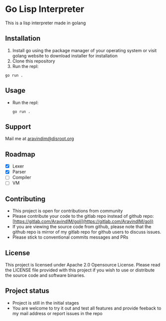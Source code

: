 # Go Lisp Interpreter

This is a lisp interpreter made in golang

## Installation

1. Install go using the package manager of your operating system or visit golang website to download installer for installation
2. Clone this repository
3. Run the repl:
  ```
  go run .
  ```

## Usage
- Run the repl:
  ```
  go run .
  ```

## Support
Mail me at aravindim@disroot.org

## Roadmap
- [x] Lexer
- [x] Parser
- [ ] Compiler
- [ ] VM

## Contributing
- This project is open for contributions from community
- Please contribute your code to the gitlab repo instead of github repo: [https://gitlab.com/AravindIM/goli](https://gitlab.com/AravindIM/goli)
- If you are viewing the source code from github, please note that the github repo is mirror of my gitlab repo for github users to discuss issues.
- Please stick to conventional commits messages and PRs

## License
This project is licensed under Apache 2.0 Opensource License. Please read the LICENSE file provided with this project if you wish to use or distribute the source code and software binaries.

## Project status
- Project is still in the initial stages
- You are welcome to try it out and test all features and provide feeback to my mail address or report issues in the repo
